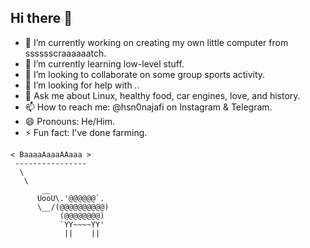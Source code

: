 ## Hi there 👋

- 🔭 I’m currently working on creating my own little computer from sssssscraaaaaatch.
- 🌱 I’m currently learning low-level stuff.
- 👯 I’m looking to collaborate on some group sports activity.
- 🤔 I’m looking for help with *.*.
- 💬 Ask me about Linux, healthy food, car engines, love, and history.
- 📫 How to reach me: @hsn0najafi on Instagram & Telegram.
- 😄 Pronouns: He/Him.
- ⚡ Fun fact: I've done farming.

```
< BaaaaAaaaAAaaa >
 ----------------
  \
   \
       __
      UooU\.'@@@@@@`.
      \__/(@@@@@@@@@@)
           (@@@@@@@@)
           `YY~~~~YY'
            ||    ||
```
